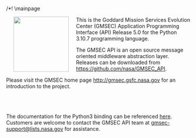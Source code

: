 
/*! \mainpage

<img src="../../gmsec_logo.png" width="150" height="150" style="margin: 0px 20px 0px 20px;" align="left">

This is the Goddard Mission Services Evolution Center (GMSEC) Application Programming Interface (API)
Release 5.0 for the Python 3.10.7 programming language.

The GMSEC API is an open source message oriented middleware abstraction layer. Releases can be
downloaded from <a href="https://github.com/nasa/GMSEC_API">https://github.com/nasa/GMSEC_API</a>.

Please visit the GMSEC home page <a href="http://gmsec.gsfc.nasa.gov">http://gmsec.gsfc.nasa.gov</a>
for an introduction to the project.

<br>
<br>
<br>
The documentation for the Python3 binding can be referenced <a href="./libgmsec_python3.html">here</a>.

<br>
Customers are welcome to contact the GMSEC API team at <a href="mailto://gmsec-support@lists.nasa.gov">gmsec-support@lists.nasa.gov</a> for assistance.
